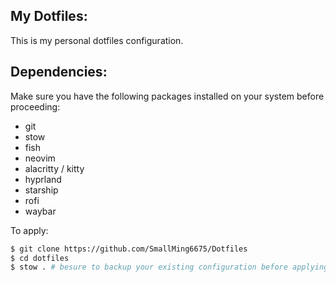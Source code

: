 ## My Dotfiles:

This is my personal dotfiles configuration.

## Dependencies:

Make sure you have the following packages installed on your system before proceeding:

- git
- stow
- fish
- neovim
- alacritty / kitty
- hyprland
- starship
- rofi
- waybar

To apply:

```bash
$ git clone https://github.com/SmallMing6675/Dotfiles
$ cd dotfiles
$ stow . # besure to backup your existing configuration before applying!
```
